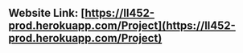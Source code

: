 ## Website Link: [https://ll452-prod.herokuapp.com/Project](https://ll452-prod.herokuapp.com/Project)
